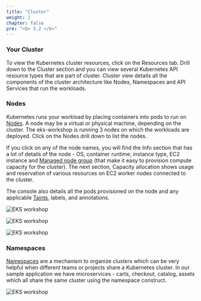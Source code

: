 ```yaml
---
title: "Cluster"
weight: 2
chapter: false
pre: "<b> 3.2 </b>"
---
```


### Your Cluster

To view the Kubernetes cluster resources, click on the Resources  tab. Drill down to the  Cluster  section and you can view several Kubernetes API resource types that are part of cluster. Cluster view details all the components of the cluster architecture like Nodes, Namespaces and API Services that run the workloads.

### Nodes

Kubernetes runs your workload by placing containers into pods to run on [Nodes](https://kubernetes.io/docs/concepts/architecture/nodes/). A node may be a virtual or physical machine, depending on the cluster. The eks-workshop is running 3 nodes on which the workloads are deployed. Click on the Nodes drill down to list the nodes.

If you click on any of the node names, you will find the Info section that has a lot of details of the node - OS, container runtime, instance type, EC2 instance and [Managed node group](https://docs.aws.amazon.com/eks/latest/userguide/managed-node-groups.html) (that make it easy to provision compute capacity for the cluster). The next section, Capacity allocation shows usage and reservation of various resources on EC2 worker nodes connected to the cluster.

The console also details all the pods provisioned on the node and any applicable [Taints](https://kubernetes.io/docs/concepts/scheduling-eviction/taint-and-toleration/), labels, and annotations.

![EKS workshop](/EKS-Workshop-4/images/0005/00014.png?featherlight=false&width=90pc)


![EKS workshop](/EKS-Workshop-4/images/0005/00015.png?featherlight=false&width=90pc)


![EKS workshop](/EKS-Workshop-4/images/0005/00016.png?featherlight=false&width=90pc)

### Namespaces

[Namespaces](https://kubernetes.io/docs/concepts/overview/working-with-objects/namespaces) are a mechanism to organize clusters which can be very helpful when different teams or projects share a Kubernetes cluster. In our sample application we have microservices - carts, checkout, catalog, assets which all share the same cluster using the namespace construct.


![EKS workshop](/EKS-Workshop-4/images/0005/0018.png?featherlight=false&width=90pc)